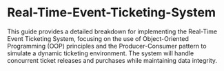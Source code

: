 # Real-Time-Event-Ticketing-System
This guide provides a detailed breakdown for implementing the Real-Time Event Ticketing System, focusing on the use of Object-Oriented Programming (OOP) principles and the Producer-Consumer pattern to simulate a dynamic ticketing environment. The system will handle concurrent ticket releases and purchases while maintaining data integrity.
